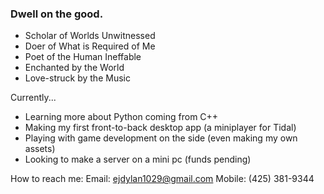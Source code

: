 ### Dwell on the good.

* Scholar of Worlds Unwitnessed
* Doer of What is Required of Me
* Poet of the Human Ineffable
* Enchanted by the World
* Love-struck by the Music

Currently...
- Learning more about Python coming from C++
- Making my first front-to-back desktop app (a miniplayer for Tidal)
- Playing with game development on the side (even making my own assets)
- Looking to make a server on a mini pc (funds pending)

How to reach me: Email: ejdylan1029@gmail.com Mobile: (425) 381-9344

<!--
**doncigma/doncigma** is a ✨ _special_ ✨ repository because its `README.md` (this file) appears on your GitHub profile.

Here are some ideas to get you started:

- 🔭 I’m currently working on ...
- 🌱 I’m currently learning ...
- 👯 I’m looking to collaborate on ...
- 🤔 I’m looking for help with ...
- 💬 Ask me about ...
- 📫 How to reach me: ...
- 😄 Pronouns: ...
- ⚡ Fun fact: ...
-->
